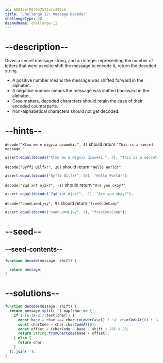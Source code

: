 ```yaml
---
id: 68216ef80f957572e7c340c5
title: "Challenge 12: Message Decoder"
challengeType: 28
dashedName: challenge-12
---
```


# --description--

Given a secret message string, and an integer representing the number of letters that were used to shift the message to encode it, return the decoded string.

- A positive number means the message was shifted forward in the alphabet.
- A negative number means the message was shifted backward in the alphabet.
- Case matters, decoded characters should retain the case of their encoded counterparts.
- Non-alphabetical characters should not get decoded.

# --hints--

`decode("Xlmw mw e wigvix qiwweki.", 4)` should return `"This is a secret message."`

```js
assert.equal(decode("Xlmw mw e wigvix qiwweki.", 4), "This is a secret message.");
```

`decode("Byffi Qilfx!", 20)` should return `"Hello World!"`

```js
assert.equal(decode("Byffi Qilfx!", 20), "Hello World!");
```

`decode("Zqd xnt njzx?", -1)` should return `"Are you okay?"`

```js
assert.equal(decode("Zqd xnt njzx?", -1), "Are you okay?");
```

`decode("oannLxmnLjvy", 9)` should return `"freeCodeCamp"`

```js
assert.equal(decode("oannLxmnLjvy", 9), "freeCodeCamp");
```

# --seed--

## --seed-contents--

```js
function decode(message, shift) {

  return message;
}
```

# --solutions--

```js
function decode(message, shift) {
  return message.split('').map(char => {
    if (/[a-zA-Z]/.test(char)) {
      const base = char === char.toLowerCase() ? 'a'.charCodeAt(0) : 'A'.charCodeAt(0);
      const charCode = char.charCodeAt(0);
      const offset = (charCode - base - shift + 26) % 26;
      return String.fromCharCode(base + offset);
    } else {
      return char;
    }
  }).join('');
}
```
